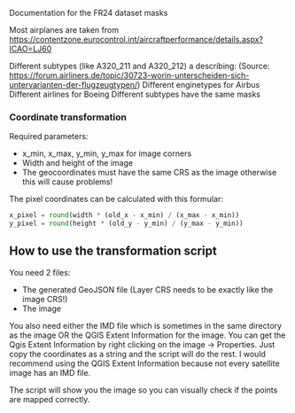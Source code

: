 Documentation for the FR24 dataset masks

Most airplanes are taken from https://contentzone.eurocontrol.int/aircraftperformance/details.aspx?ICAO=LJ60

Different subtypes (like A320_211 and A320_212) a describing:
(Source: https://forum.airliners.de/topic/30723-worin-unterscheiden-sich-untervarianten-der-flugzeugtypen/)
    Different enginetypes for Airbus
    Different airlines for Boeing
Different subtypes have the same masks


### Coordinate transformation
Required parameters:
- x_min, x_max, y_min, y_max for image corners
- Width and height of the image
- The geocoordinates must have the same CRS as the image otherwise this will cause problems!

The pixel coordinates can be calculated with this formular:
```python
x_pixel = round(width * (old_x - x_min) / (x_max - x_min))
y_pixel = round(height * (old_y - y_min) / (y_max - y_min))
```

## How to use the transformation script
You need 2 files:
- The generated GeoJSON file (Layer CRS needs to be exactly like the image CRS!)
- The image

You also need either the IMD file which is sometimes in the same directory as the image OR the QGIS Extent Information for the image. 
You can get the Qgis Extent Information by right clicking on the image -> Properties. Just copy the coordinates as a string and the script will do the rest. 
I would recommend using the QGIS Extent Information because not every satellite image has an IMD file.

The script will show you the image so you can visually check if the points are mapped correctly.
